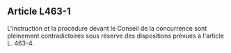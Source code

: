 Article L463-1
----
L'instruction et la procédure devant le Conseil de la concurrence sont
pleinement contradictoires sous réserve des dispositions prévues à l'article L.
463-4.
